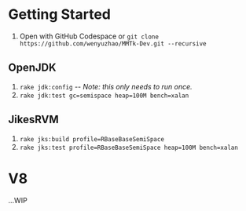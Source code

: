 
# Getting Started

1. Open with GitHub Codespace or `git clone https://github.com/wenyuzhao/MMTk-Dev.git --recursive`

## OpenJDK

1. `rake jdk:config` -- _Note: this only needs to run once._
2. `rake jdk:test gc=semispace heap=100M bench=xalan`

## JikesRVM

1. `rake jks:build profile=RBaseBaseSemiSpace `
2. `rake jks:test profile=RBaseBaseSemiSpace heap=100M bench=xalan`

# V8

...WIP